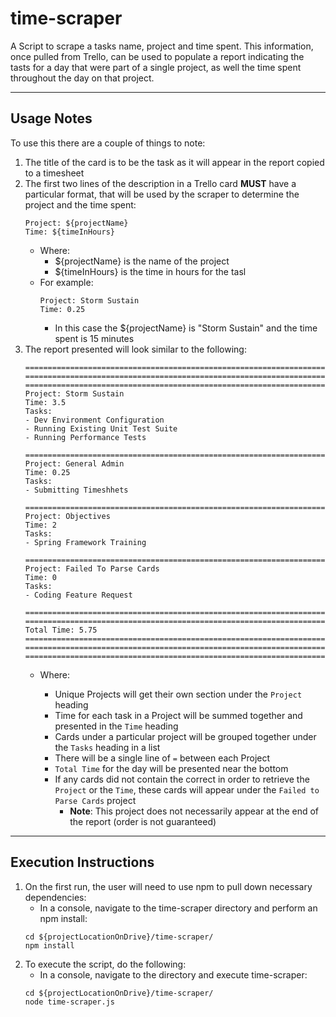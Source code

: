 # time-scraper
A Script to scrape a tasks name, project and time spent. This information, once pulled from Trello, can be used to populate a report indicating the tasts for a day that were part of a single project, as well the time spent throughout the day on that project.

---
## Usage Notes

To use this there are a couple of things to note:

1. The title of the card is to be the task as it will appear in the report copied to a timesheet
1. The first two lines of the description in a Trello card **MUST** have a particular format, that will be used by the scraper to determine the project and the time spent:
    ```
    Project: ${projectName}
    Time: ${timeInHours}
    ```
    * Where:
        * ${projectName} is the name of the project
        * ${timeInHours} is the time in hours for the tasl
    * For example:
        ```
        Project: Storm Sustain
        Time: 0.25
        ```
        * In this case the ${projectName} is "Storm Sustain" and the time spent is 15 minutes
1. The report presented will look similar to the following:
    ```
    =========================================================================================
    =========================================================================================
    =========================================================================================
    Project: Storm Sustain
    Time: 3.5
    Tasks:
    - Dev Environment Configuration
    - Running Existing Unit Test Suite
    - Running Performance Tests

    =========================================================================================
    Project: General Admin
    Time: 0.25
    Tasks:
    - Submitting Timeshhets

    =========================================================================================
    Project: Objectives
    Time: 2
    Tasks:
    - Spring Framework Training

    =========================================================================================
    Project: Failed To Parse Cards
    Time: 0
    Tasks:
    - Coding Feature Request

    =========================================================================================
    =========================================================================================
    Total Time: 5.75
    =========================================================================================
    =========================================================================================
    =========================================================================================
    ```
    - Where:
        
        - Unique Projects will get their own section under the `Project` heading
        - Time for each task in a Project will be summed together and presented in the `Time` heading
        - Cards under a particular project will be grouped together under the `Tasks` heading in a list
        - There will be a single line of `=` between each Project
        - `Total Time` for the day will be presented near the bottom
        - If any cards did not contain the correct in order to retrieve the `Project` or the `Time`, these cards will appear under the `Failed to Parse Cards` project
            - **Note**: This project does not necessarily appear at the end of the report (order is not guaranteed)

---
## Execution Instructions
1. On the first run, the user will need to use npm to pull down necessary dependencies:
    - In a console, navigate to the time-scraper directory and perform an npm install:
    ```
    cd ${projectLocationOnDrive}/time-scraper/
    npm install
    ```
1. To execute the script, do the following:
    - In a console, navigate to the directory and execute time-scraper:
    ```
    cd ${projectLocationOnDrive}/time-scraper/
    node time-scraper.js
    ```